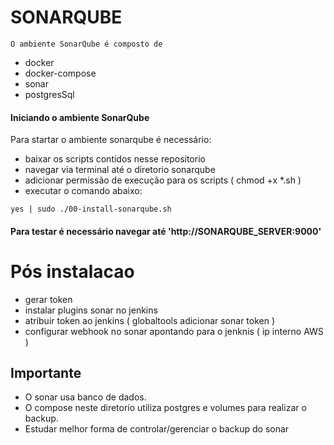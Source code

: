 # SONARQUBE

```
O ambiente SonarQube é composto de
```

- docker
- docker-compose
- sonar
- postgresSql

#### Iniciando o ambiente SonarQube

Para startar o ambiente sonarqube é necessário:

- baixar os scripts contidos nesse repositorio
- navegar via terminal até o diretorio sonarqube
- adicionar permissão de execução para os scripts ( chmod +x *.sh )
- executar o comando abaixo:

```
yes | sudo ./00-install-sonarqube.sh
```

#### Para testar é necessário navegar até 'http://SONARQUBE_SERVER:9000'

# Pós instalacao
- gerar token
- instalar plugins sonar no jenkins
- atribuir token ao jenkins ( globaltools adicionar sonar token )
- configurar webhook no sonar apontando para o jenknis ( ip interno AWS )

## Importante 
- O sonar usa banco de dados. 
- O compose neste diretorio utiliza postgres e volumes para realizar o backup.
- Estudar melhor forma de controlar/gerenciar o backup do sonar
